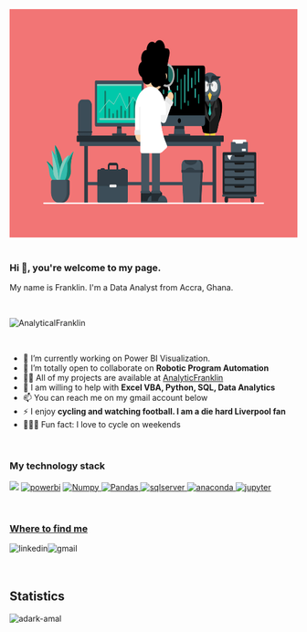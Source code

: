 <p align="center"><img src="https://github.com/AnalyticalFranklin/AnalyticalFranklin/blob/main/profile.png" alt="Curious Data Analyst" width='100%' height='400'/> 

<br>
<br>

<h3 align="justify">Hi 👋, you're welcome to my page.</h3>
<p align="justify">My name is Franklin. I'm a Data Analyst from Accra, Ghana.</p>

<br>
<p align="left"> <img src="https://komarev.com/ghpvc/?username=AnalyticalFranklin&label=Profile%20views&color=0e75b6&style=flat" alt="AnalyticalFranklin" /> </p>

<br>

- 🔭 I’m currently working on Power BI Visualization.
- 👯 I’m totally open to collaborate on **Robotic Program Automation**
- 👨‍💻 All of my projects are available at [AnalyticFranklin](https://github.com/AnalyticFranklin)
- 💬 I am willing to help with **Excel VBA, Python, SQL, Data Analytics**
- 📫 You can reach me on my gmail account below
- ⚡ I enjoy **cycling and watching football. I am a die hard Liverpool fan**
- 🚴🏽‍♀️ Fun fact: I love to cycle on weekends   

<br>


<h3> My technology stack </h3>
<p align="left">
 <a  href="https://www.python.org" target="_blank"><img src="https://img.shields.io/badge/python-3670A0?style=for-the-badge&logo=python&logoColor=ffdd54"/></a>
<a  href="https://powerbi.microsoft.com/en-us/" target="_blank"> <img src="https://img.shields.io/badge/-Power%20BI-696969?logo=power-bi&logoColor=F2C811&&style=for-the-badge" alt="powerbi"/></a> 
<a href="https://numpy.org/" target="_blank"> <img src="https://img.shields.io/badge/numpy-%23013243.svg?style=for-the-badge&logo=numpy&logoColor=white" alt="Numpy"/> </a>
<a href="https://pandas.pydata.org/" target="_blank"> <img src="https://img.shields.io/badge/pandas-%23150458.svg?style=for-the-badge&logo=pandas&logoColor=white" alt="Pandas"/> </a>
<a href="https://www.microsoft.com/en-us/sql-server/sql-server-downloads" target="_blank"> <img src="https://img.shields.io/badge/Microsoft%20SQL%20Sever-CC2927?style=for-the-badge&logo=microsoft%20sql%20server&logoColor=white" alt="sqlserver"/> </a> 
<a href="https://www.anaconda.com/" target="_blank"> <img src="https://img.shields.io/badge/Anaconda-%2344A833.svg?style=for-the-badge&logo=anaconda&logoColor=white" alt="anaconda"/>
<a href="https://jupyter.org/" target="_blank"> <img src="https://img.shields.io/badge/jupyter-%23FA0F00.svg?style=for-the-badge&logo=jupyter&logoColor=white" alt="jupyter"/>
</p>
<br>

<h3 align="left">Where to find me</h3>
<p align="left">
<a href="https://linkedin.com/in/david-adarkwah-304127125" target="blank"><img align="left" alt="linkedin" src="https://img.shields.io/badge/linkedin-%230077B5.svg?&style=for-the-badge&logo=linkedin&logoColor=white" /></a>
<a href="mailto: jfadjei@gmail.com" target="blank"><img align="left" alt="gmail" src="https://img.shields.io/badge/Gmail-D14836?style=for-the-badge&logo=gmail&logoColor=white" /></a>
</p>
  
<br>
<br>
<br>

<h2 align="left">Statistics</h2>
<p><img src="https://github-readme-stats.vercel.app/api?username=AnalyticalFranklin&show_icons=true&locale=en" alt="adark-amal"/></p>
